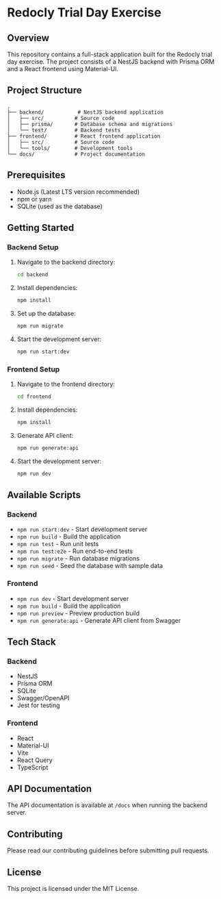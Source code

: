 # Redocly Trial Day Exercise

## Overview
This repository contains a full-stack application built for the Redocly trial day exercise. The project consists of a NestJS backend with Prisma ORM and a React frontend using Material-UI.

## Project Structure
```
.
├── backend/           # NestJS backend application
│   ├── src/          # Source code
│   ├── prisma/       # Database schema and migrations
│   └── test/         # Backend tests
├── frontend/         # React frontend application
│   ├── src/          # Source code
│   └── tools/        # Development tools
└── docs/             # Project documentation
```

## Prerequisites
- Node.js (Latest LTS version recommended)
- npm or yarn
- SQLite (used as the database)

## Getting Started

### Backend Setup
1. Navigate to the backend directory:
   ```bash
   cd backend
   ```
2. Install dependencies:
   ```bash
   npm install
   ```
3. Set up the database:
   ```bash
   npm run migrate
   ```
4. Start the development server:
   ```bash
   npm run start:dev
   ```

### Frontend Setup
1. Navigate to the frontend directory:
   ```bash
   cd frontend
   ```
2. Install dependencies:
   ```bash
   npm install
   ```
3. Generate API client:
   ```bash
   npm run generate:api
   ```
4. Start the development server:
   ```bash
   npm run dev
   ```

## Available Scripts

### Backend
- `npm run start:dev` - Start development server
- `npm run build` - Build the application
- `npm run test` - Run unit tests
- `npm run test:e2e` - Run end-to-end tests
- `npm run migrate` - Run database migrations
- `npm run seed` - Seed the database with sample data

### Frontend
- `npm run dev` - Start development server
- `npm run build` - Build the application
- `npm run preview` - Preview production build
- `npm run generate:api` - Generate API client from Swagger

## Tech Stack

### Backend
- NestJS
- Prisma ORM
- SQLite
- Swagger/OpenAPI
- Jest for testing

### Frontend
- React
- Material-UI
- Vite
- React Query
- TypeScript

## API Documentation
The API documentation is available at `/docs` when running the backend server.

## Contributing
Please read our contributing guidelines before submitting pull requests.

## License
This project is licensed under the MIT License.